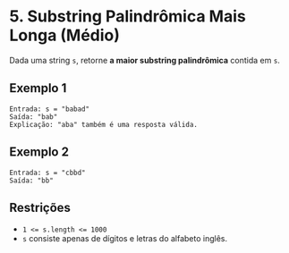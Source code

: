 # 5. Substring Palindrômica Mais Longa (Médio)

Dada uma string `s`, retorne **a maior substring palindrômica** contida em `s`.

## Exemplo 1

```plaintext
Entrada: s = "babad"
Saída: "bab"
Explicação: "aba" também é uma resposta válida.
```

## Exemplo 2

```plaintext
Entrada: s = "cbbd"
Saída: "bb"
```

## Restrições

- `1 <= s.length <= 1000`
- `s` consiste apenas de dígitos e letras do alfabeto inglês.